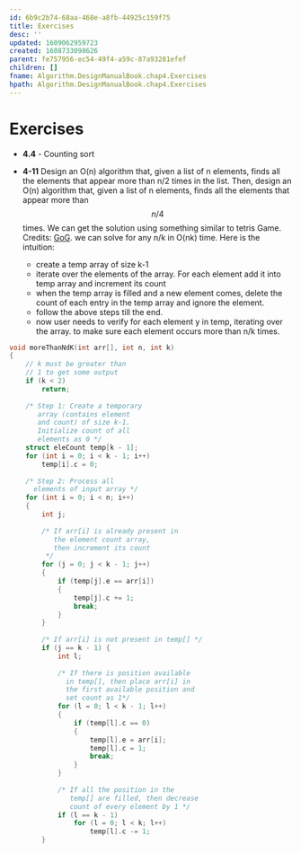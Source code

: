 ```yaml
---
id: 6b9c2b74-68aa-468e-a8fb-44925c159f75
title: Exercises
desc: ''
updated: 1609062959723
created: 1608733098626
parent: fe757956-ec54-49f4-a59c-87a93281efef
children: []
fname: Algorithm.DesignManualBook.chap4.Exercises
hpath: Algorithm.DesignManualBook.chap4.Exercises
---
```

# Exercises

- **4.4** - Counting sort

- **4-11** Design an O(n) algorithm that, given a list of n elements, finds all the elements that appear more than n/2 times in the list. Then, design an O(n) algorithm that, given a list of n elements, finds all the elements that appear more than $$n/4$$ times.
  We can get the solution using something similar to tetris Game. Credits: [GoG](https://www.geeksforgeeks.org/given-an-array-of-of-size-n-finds-all-the-elements-that-appear-more-than-nk-times/).  we can solve for any n/k in O(nk) time. Here is the intuition:
  - create a temp array of size k-1
  - iterate over the elements of the array. For each element add it into temp array and increment its count
  - when the temp array is filled and a new element comes, delete the count of each entry in the temp array and ignore the element.
  - follow the above steps till the end.
  - now user needs to verify for each element y in temp,  iterating over the array. to make sure each element occurs more than n/k times.

```cpp
void moreThanNdK(int arr[], int n, int k)
{
    // k must be greater than
    // 1 to get some output
    if (k < 2)
        return;
 
    /* Step 1: Create a temporary
       array (contains element
       and count) of size k-1. 
       Initialize count of all
       elements as 0 */
    struct eleCount temp[k - 1];
    for (int i = 0; i < k - 1; i++)
        temp[i].c = 0;
 
    /* Step 2: Process all 
      elements of input array */
    for (int i = 0; i < n; i++) 
    {
        int j;
 
        /* If arr[i] is already present in
           the element count array, 
           then increment its count
         */
        for (j = 0; j < k - 1; j++) 
        {
            if (temp[j].e == arr[i]) 
            {
                temp[j].c += 1;
                break;
            }
        }
 
        /* If arr[i] is not present in temp[] */
        if (j == k - 1) {
            int l;
 
            /* If there is position available 
              in temp[], then place arr[i] in 
              the first available position and 
              set count as 1*/
            for (l = 0; l < k - 1; l++)
            {
                if (temp[l].c == 0) 
                {
                    temp[l].e = arr[i];
                    temp[l].c = 1;
                    break;
                }
            }
 
            /* If all the position in the 
               temp[] are filled, then decrease 
               count of every element by 1 */
            if (l == k - 1)
                for (l = 0; l < k; l++)
                    temp[l].c -= 1;
        }
```

